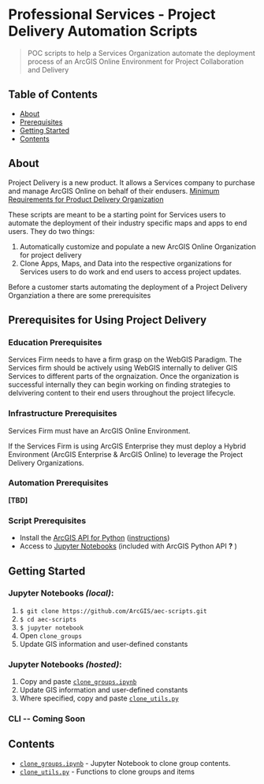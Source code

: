 # Professional Services - Project Delivery Automation Scripts

> POC scripts to help a Services Organization automate the deployment process of an ArcGIS Online Environment for Project Collaboration and Delivery

## Table of Contents

* [About](#about)
* [Prerequisites](#prerequisites-for-using-project-delivery)
* [Getting Started](#getting-started)
* [Contents](#contents)

## About
Project Delivery is a new product. It allows a Services company to purchase and manage ArcGIS Online on behalf of their endusers. [Minimum Requirements for Product Delivery Organization](Resource/Project_Delivery_Org.PNG)

These scripts are meant to be a starting point for Services users to automate the deployment of their industry specific maps and apps to end users. They do two things:
1. Automatically customize and populate a new ArcGIS Online Organization for project delivery
2. Clone Apps, Maps, and Data into the respective organizations for Services users to do work and end users to access project updates.

Before a customer starts automating the deployment of a Project Delivery Organziation a there are some prerequisites

## Prerequisites for Using Project Delivery

### Education Prerequisites

Services Firm needs to have a firm grasp on the WebGIS Paradigm. The Services firm should be actively using WebGIS internally to deliver GIS Services to different parts of the orgnaization. Once the organization is successful internally they can begin working on finding strategies to delvivering content to their end users throughout the project lifecycle. 

### Infrastructure Prerequisites

Services Firm must have an ArcGIS Online Environment.

  If the Services Firm is using ArcGIS Enterprise they must deploy a Hybrid Environment (ArcGIS Enterprise & ArcGIS Online) to leverage the Project Delivery Organizations.

### Automation Prerequisites

__[TBD]__

### Script Prerequisites

* Install the [ArcGIS API for Python](https://developers.arcgis.com/python/) ([instructions](https://developers.arcgis.com/python/guide/install-and-set-up/))
* Access to [Jupyter Notebooks](http://jupyter.org/) (included with ArcGIS Python API __?__ )

## Getting Started

### Jupyter Notebooks _(local)_:

1. `$ git clone https://github.com/ArcGIS/aec-scripts.git`
2. `$ cd aec-scripts`
3. `$ jupyter notebook`
4. Open `clone_groups`
5. Update GIS information and user-defined constants

### Jupyter Notebooks _(hosted)_:
1. Copy and paste [`clone_groups.ipynb`](/clone_groups.ipynb)
2. Update GIS information and user-defined constants
3. Where specified, copy and paste [`clone_utils.py`](/clone_utils.py)

### CLI -- Coming Soon

## Contents
* [`clone_groups.ipynb`](/clone_groups.ipynb) - Jupyter Notebook to clone group contents.
* [`clone_utils.py`](/clone_utils.py) - Functions to clone groups and items


